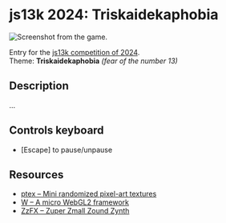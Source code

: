 # js13k 2024: Triskaidekaphobia

![Screenshot from the game.](thumb_400x250.png?raw=true)

Entry for the [js13k competition of 2024](https://2024.js13kgames.com/).  
Theme: **Triskaidekaphobia** *(fear of the number 13)*


## Description

...


## Controls keyboard

* [Escape] to pause/unpause


## Resources

* [ptex – Mini randomized pixel-art textures](https://xem.github.io/pxtex/)
* [W – A micro WebGL2 framework](https://xem.github.io/W/)
* [ZzFX – Zuper Zmall Zound Zynth](https://github.com/KilledByAPixel/ZzFX)
